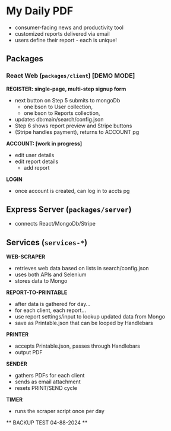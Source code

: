 # My Daily PDF

- consumer-facing news and productivity tool
- customized reports delivered via email 
- users define their report - each is unique!


## Packages

### React Web (`packages/client`) [DEMO MODE]

**REGISTER: single-page, multi-step signup form**
  - next button on Step 5 submits to mongoDb
    - one bson to User collection,
    - one bson to Reports collection,
  -  updates db:main/search/config.json
  - Step 6 shows report preview and Stripe buttons
  - (Stripe handles payment), returns to ACCOUNT pg

**ACCOUNT: [work in progress]**
  - edit user details
  - edit report details 
    - add report

**LOGIN**
 - once account is created, can log in to accts pg


## Express Server (`packages/server`)  
- connects React/MongoDb/Stripe

## Services (`services-*`)

**WEB-SCRAPER**
  - retrieves web data based on lists in search/config.json
  - uses both APIs and Selenium
  - stores data to Mongo

**REPORT-TO-PRINTABLE**
  - after data is gathered for day...
  - for each client, each report...
  - use report settings/input to lookup updated data from Mongo
  - save as Printable.json that can be looped by Handlebars

**PRINTER**
  - accepts Printable.json, passes through Handlebars
  - output PDF

**SENDER**
  - gathers PDFs for each client 
  - sends as email attachment
  - resets PRINT/SEND cycle

**TIMER**
  - runs the scraper script once per day


** BACKUP TEST 04-88-2024 **